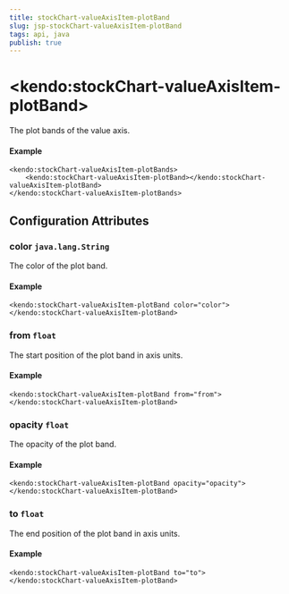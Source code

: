 ```yaml
---
title: stockChart-valueAxisItem-plotBand
slug: jsp-stockChart-valueAxisItem-plotBand
tags: api, java
publish: true
---
```


# \<kendo:stockChart-valueAxisItem-plotBand\>

The plot bands of the value axis.

#### Example
    <kendo:stockChart-valueAxisItem-plotBands>
        <kendo:stockChart-valueAxisItem-plotBand></kendo:stockChart-valueAxisItem-plotBand>
    </kendo:stockChart-valueAxisItem-plotBands>

## Configuration Attributes

### color `java.lang.String`

The color of the plot band.

#### Example
    <kendo:stockChart-valueAxisItem-plotBand color="color">
    </kendo:stockChart-valueAxisItem-plotBand>

### from `float`

The start position of the plot band in axis units.

#### Example
    <kendo:stockChart-valueAxisItem-plotBand from="from">
    </kendo:stockChart-valueAxisItem-plotBand>

### opacity `float`

The opacity of the plot band.

#### Example
    <kendo:stockChart-valueAxisItem-plotBand opacity="opacity">
    </kendo:stockChart-valueAxisItem-plotBand>

### to `float`

The end position of the plot band in axis units.

#### Example
    <kendo:stockChart-valueAxisItem-plotBand to="to">
    </kendo:stockChart-valueAxisItem-plotBand>

 
